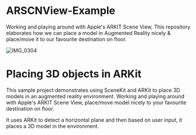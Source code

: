 
# ARSCNView-Example
Working and playing around with Apple's ARKIT Scene View, This repository elaborates how we can place a model in Augmented Reality nicely & place/move it to our favourite destination on floor.

![IMG_0304](https://user-images.githubusercontent.com/51132953/113999138-3141f800-9873-11eb-93b5-cf526a5f3daf.PNG)

# Placing 3D objects in ARKit

This sample project demonstrates using SceneKit and ARKit to place 3D models in an augmented reality environment.
Working and playing around with Apple's ARKIT Scene View, place/move model nicely to your favourite destination on floor.

It uses ARKit to detect a horizontal plane and then based on user input, it places a 3D model in the environment.
